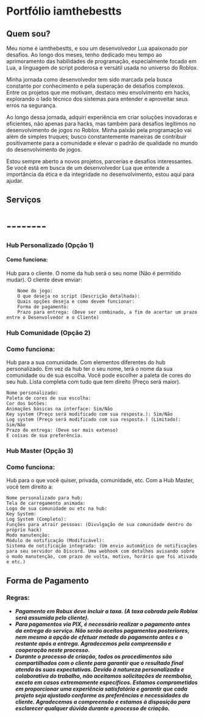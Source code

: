 # Portfólio iamthebestts

## Quem sou?

Meu nome é iamthebestts, e sou um desenvolvedor Lua apaixonado por desafios. Ao longo dos meses, tenho dedicado meu tempo ao aprimoramento das habilidades de programação, especialmente focado em Lua, a linguagem de script poderosa e versátil usada no universo do Roblox.

Minha jornada como desenvolvedor tem sido marcada pela busca constante por conhecimento e pela superação de desafios complexos. Entre os projetos que me motivam, destaco meu envolvimento em hacks, explorando o lado técnico dos sistemas para entender e aproveitar seus erros na segurança.

Ao longo dessa jornada, adquiri experiência em criar soluções inovadoras e eficientes, não apenas para hacks, mas também para desafios legítimos no desenvolvimento de jogos no Roblox. Minha paixão pela programação vai além de simples truques; busco constantemente maneiras de contribuir positivamente para a comunidade e elevar o padrão de qualidade no mundo do desenvolvimento de jogos.

Estou sempre aberto a novos projetos, parcerias e desafios interessantes. Se você está em busca de um desenvolvedor Lua que entende a importância da ética e da integridade no desenvolvimento, estou aqui para ajudar.

## Serviços
# --------
### Hub Personalizado (Opção 1)
#### Como funciona:
Hub para o cliente. O nome da hub será o seu nome (Não é permitido mudar).
O cliente deve enviar:
```exemplo
    Nome do jogo: 
    O que deseja no script (Descrição detalhada):
    Quais opções deseja e como devem funcionar:
    Forma de pagamento:
    Prazo para entrega: (Deve ser combinado, a fim de acertar um prazo entre o Desenvolvedor e o Cliente)
```
### Hub Comunidade (Opção 2)
### Como funciona:
Hub para a sua comunidade. Com elementos diferentes do hub personalizado.
Em vez da hub ter o seu nome, terá o nome da sua comunidade ou de sua escolha.
Você pode escolher a paleta de cores do seu hub.
Lista completa com tudo que tem direito (Preço será maior).

```
Nome personalizado:
Paleta de cores de sua escolha:
Cor dos botões:
Animações básicas na interface: Sim/Não
Key system (Preço será modificado com sua resposta.): Sim/Não
Log system (Preço será modificado com sua resposta.) (Limitado): Sim/Não
Prazo de entrega: (Deve ser mais extenso)
E coisas de sua preferência.
```

### Hub Master (Opção 3)
### Como funciona:
Hub para o que você quiser, privada, comunidade, etc.
Com a Hub Master, você tem direito a:
```
Nome personalizado para hub:
Tela de carregamento animada:
Logo de sua comunidade ou etc na hub:
Key System:
Log System (Completo):
Funções para atrair pessoas: (Divulgação de sua comunidade dentro do próprio hack)
Modo manutenção:
Módulo de notificação (Modificável):
Sistema de notificação integrada: (Um envio automático de notificações para seu servidor do Discord. Uma webhook com detalhes avisando sobre o modo manutenção, com prazo de volta, motivo, horário que foi ativado e etc.)
```


## Forma de Pagamento
### Regras:
- ***Pagamento em Robux deve incluir a taxa. (A taxa cobrada pelo Roblox será assumida pelo cliente).***
- ***Para pagamentos via PIX, é necessário realizar o pagamento antes da entrega do serviço. Não serão aceitos pagamentos posteriores, nem mesmo a opção de efetuar metade do pagamento antes e o restante após a entrega. Agradecemos pela compreensão e cooperação neste processo.***
- ***Durante o processo de criação, todos os procedimentos são compartilhados com o cliente para garantir que o resultado final atenda às suas expectativas. Devido à natureza personalizada e colaborativa do trabalho, não aceitamos solicitações de reembolso, exceto em casos extremamente específicos. Estamos comprometidos em proporcionar uma experiência satisfatória e garantir que cada projeto seja ajustado conforme as preferências e necessidades do cliente. Agradecemos a compreensão e estamos à disposição para esclarecer qualquer dúvida durante o processo de criação.***
